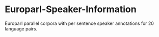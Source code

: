 # Europarl-Speaker-Information
Europarl parallel corpora with per sentence speaker annotations for 20 language pairs.
